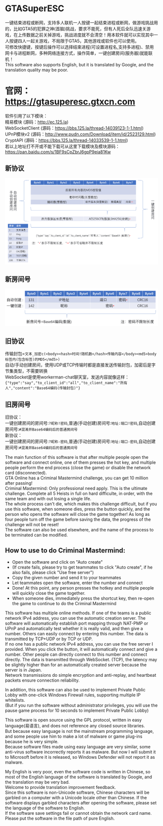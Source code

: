 # GTASuperESC
一键结束进程或断网，支持多人联机一人按键一起结束进程或断网，做游戏挑战用的，比如GTA5的犯罪之神(首脑)挑战，要求不能死，但有人死后全队迅速关游戏，在上传数据之前关掉游戏，挑战进度就不会清空！用本软件就可以实现其中一人按键四人一起关游戏，不局限于GTA5，其他游戏或软件也可以使用。  
可修改快捷键，按键后操作可以选择结束进程(可设置进程名,支持多进程)、禁用网卡与进程断网，多种网络连接方式，操作简单，一键创建房间(服务器)就能联机！  
This software also supports English, but it is translated by Google, and the translation quality may be poor.  
  
# 官网：https://gtasuperesc.gtxcn.com  
  
软件引用了以下模块：  
精易模块 (源码：http://ec.125.la)  
WebSocketClient (源码：https://bbs.125.la/thread-14039123-1-1.html)  
UPnP模块v2 (源码：http://www.pudn.com/Download/item/id/2523129.html)  
CryptAPI (源码：https://bbs.125.la/thread-14033539-1-1.html)  
若以上地址打不开或不能下载可从这里下载模块及模块源码：https://pan.baidu.com/s/1BF9sCpZbrJ6gpP9eia81Kw  
  
## 新协议  
![协议](/img/protocol.png)
  
## 新房间号  
![房间号](/img/number.png)
  
## 旧协议  
传输封包=```文本_加密c(<body><hash>时间!随机数</hash>传输内容</body><md5>body标签内(包含标签)的MD5</md5>)```  
自动/手动创建房间，使用UDP或TCP传输时都是直接发送传输封包，加密后是字节集类型，不需要转换  
WebSocket是使用workerman-chat聊天室，发送内容就像这样：  
```{"type":"say","to_client_id":"all","to_client_name":"所有人","content":"Base64编码(传输封包)"}```  
  
## 旧房间号  
旧协议：  
一键创建房间的房间号:```?昵称!密码```,普通(手动创建)房间号:```地址:端口!密码```,自动创建房间号:```#混淆并Base64编码后的普通房间号```  
新协议：  
一键创建房间的房间号:```?昵称-密码```,普通(手动创建)房间号:```地址:端口-密码```,自动创建房间号:```#混淆并Base64编码后的普通房间号```  
  
The main function of this software is that after multiple people open the software and connect online, one of them presses the hot key, and multiple people perform the end process (close the game) or disable the network card (disconnected).  
GTA Online has a Criminal Mastermind challenge, you can get 10 million after passing!  
Criminal Mastermind: Only professional need apply. This is the ultimate challenge. Complete all 5 Heists in full on hard difficulte, in order, with the same team and with out losing a single life.  
The whole process can't die, which makes this challenge difficult, but if you use this software, when someone dies, press the button quickly, and the person who opens the software will close the game together! As long as four people turn off the game before saving the data, the progress of the challenge will not be reset!  
The software can also be used elsewhere, and the name of the process to be terminated can be modified.  
  
## How to use to do Criminal Mastermind:  
- Open the software and click on "Auto create"  
- (If create fails, please try to get teammates to click "Auto create", if he also fails, please click "Use free server")  
- Copy the given number and send it to your teammates  
- Let teammates open the software, enter the number and connect  
- Done! At this point, any person presses the hotkey and multiple people will quickly close the game together.  
- When someone dies, immediately press the shortcut key, then re-open the game to continue to do the Criminal Mastermind  
  
  
This software has multiple online methods. If one of the teams is a public network IPv4 address, you can use the automatic creation server. The software will automatically establish port mapping through NAT-PMP or UPnP and automatically test whether it is really valid, and then give a number. Others can easily connect by entering this number. The data is transmitted by TCP+UDP or by TCP or UDP.  
If no one has a public network IPv4 address, you can use the free server I provided. When you click the button, it will automatically connect and give a number. Other people can directly connect to this number and connect directly. The data is transmitted through WebSocket. (TCP), the latency may be slightly higher than for an automatically created server because the server is in Japan.  
Network transmissions do simple encryption and anti-replay, and heartbeat packets ensure connection reliability.  
  
In addition, this software can also be used to implement Private Public Lobby with one-click Windows Firewall rules, supporting multiple IP whitelists.  
(But if you run the software without administrator privileges, you will use the pause game process for 10 seconds to implement Private Public Lobby)  
  
This software is open source using the GPL protocol, written in easy language(易语言), and does not reference any closed source libraries.  
But because easy language is not the mainstream programming language, and some people use him to make a lot of malware or game plug-ins because he is very simple.  
Because software files made using easy language are very similar, some anti-virus software incorrectly reports it as malware.
But now I will submit it to Microsoft before it is released, so Windows Defender will not report it as malware.  
  
My English is very poor, even the software code is written in Chinese, so most of the English language of the software is translated by Google, and the translation may be very bad.  
Welcome to provide translation improvement feedback.  
Since this software is non-Unicode software, Chinese characters will be garbled on a computer with a Unicode locale other than Chinese. 
If the software displays garbled characters after opening the software, please set the language of the software to English.  
If the software save settings fail or cannot obtain the network card name. Please put the software in the file path of pure English. 
